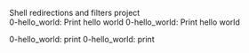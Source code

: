 Shell redirections and filters project   
0-hello_world: Print hello world
0-hello_world: Print hello world

0-hello_world: print
0-hello_world: print

